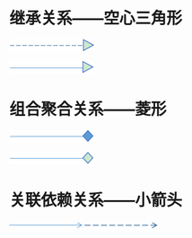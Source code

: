 # 继承关系——空心三角形

![](/assets/jicheng.png)

![](/assets/fanhua.png)


# 组合聚合关系——菱形
![](/assets/zuhe.png)

![](/assets/juhe.png)

# 关联依赖关系——小箭头
![](/assets/guanlian.png)
![](/assets/yilai.png)